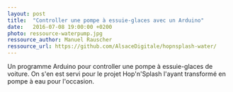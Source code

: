 ```yaml
---
layout: post
title:  "Controller une pompe à essuie-glaces avec un Arduino"
date:   2016-07-08 19:00:00 +0200
photo: ressource-waterpump.jpg
ressource_author: Manuel Rauscher
ressource_url: https://github.com/AlsaceDigitale/hopnsplash-water/
---
```

Un programme Arduino pour controller une pompe à essuie-glaces de voiture. On s'en est servi pour le projet Hop'n'Splash l'ayant transformé en pompe à eau pour l'occasion.